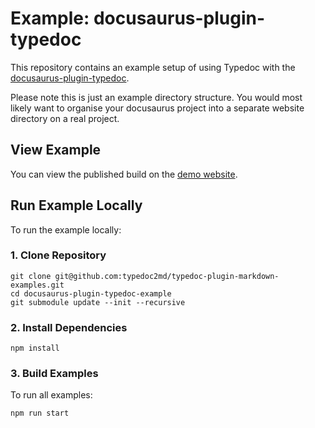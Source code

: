 # Example: docusaurus-plugin-typedoc

This repository contains an example setup of using Typedoc with the [docusaurus-plugin-typedoc](https://typedoc-plugin-markdown.org/plugins/docusaurus).

Please note this is just an example directory structure. You would most likely want to organise your docusaurus project into a separate website directory on a real project.

## View Example

You can view the published build on the [demo website](https://docusaurus-plugin-typedoc-example-docs-website.vercel.app).

## Run Example Locally

To run the example locally:

### 1. Clone Repository

```shell
git clone git@github.com:typedoc2md/typedoc-plugin-markdown-examples.git
cd docusaurus-plugin-typedoc-example
git submodule update --init --recursive
```

### 2. Install Dependencies

```shell
npm install
```

### 3. Build Examples

To run all examples:

```shell
npm run start
```
